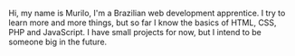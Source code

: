 Hi, my name is Murilo,  I'm a Brazilian web development apprentice. I try to learn more and more things, but so far I know the basics of HTML, CSS, PHP and JavaScript. I have small projects for now, but I intend to be someone big in the future. 
